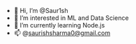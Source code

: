 - 👋 Hi, I’m @Saur1sh
- 👀 I’m interested in ML and Data Science
- 🌱 I’m currently learning Node.js
- 📫 @saurishsharma0@gmail.com

<!---
Saur1sh/Saur1sh is a ✨ special ✨ repository because its `README.md` (this file) appears on your GitHub profile.
You can click the Preview link to take a look at your changes.
--->

